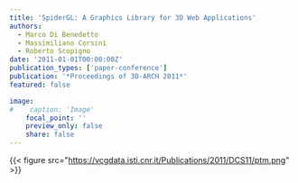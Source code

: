 ```yaml
---
title: 'SpiderGL: A Graphics Library for 3D Web Applications'
authors:
  - Marco Di Benedetto
  - Massimiliano Corsini
  - Roberto Scopigno
date: '2011-01-01T00:00:00Z'
publication_types: ['paper-conference']
publication: '*Proceedings of 3D-ARCH 2011*'
featured: false

image:
#    caption: 'Image'
    focal_point: ''
    preview_only: false
    share: false
---
```

{{< figure src="https://vcgdata.isti.cnr.it/Publications/2011/DCS11/ptm.png" >}}
